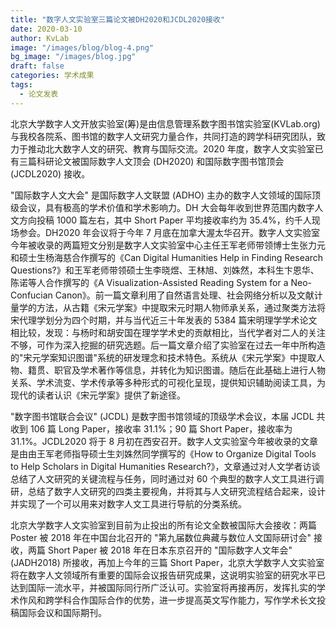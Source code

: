 ```yaml
---
title: "数字人文实验室三篇论文被DH2020和JCDL2020接收"
date: 2020-03-10
author: KvLab
image: "/images/blog/blog-4.png"
bg_image: "/images/blog.jpg"
draft: false
categories: 学术成果
tags:
  - 论文发表
---
```


北京大学数字人文开放实验室(筹)是由信息管理系数字图书馆实验室(KVLab.org)与我校各院系、图书馆的数字人文研究力量合作，共同打造的跨学科研究团队，致力于推动北大数字人文的研究、教育与国际交流。2020 年度，数字人文实验室已有三篇科研论文被国际数字人文顶会 (DH2020) 和国际数字图书馆顶会 (JCDL2020) 接收。

<!--more-->

"国际数字人文大会" 是国际数字人文联盟 (ADHO) 主办的数字人文领域的国际顶级会议，具有极高的学术价值和学术影响力。DH 大会每年收到世界范围内数字人文方向投稿 1000 篇左右，其中 Short Paper 平均接收率约为 35.4%，约千人现场参会。DH2020 年会议将于今年 7 月底在加拿大渥太华召开。数字人文实验室今年被收录的两篇短文分别是数字人文实验室中心主任王军老师带领博士生张力元和硕士生杨海慈合作撰写的《Can Digital Humanities Help in Finding Research Questions?》和王军老师带领硕士生李晓煜、王林旭、刘姝然，本科生卞恩华、陈诺等人合作撰写的《A Visualization-Assisted Reading System for a Neo-Confucian Canon》。前一篇文章利用了自然语言处理、社会网络分析以及文献计量学的方法，从古籍《宋元学案》中提取宋元时期人物师承关系，通过聚类方法将宋代理学划分为四个时期，并与当代近三十年发表的 5384 篇宋明理学学术论文相比较，发现：与杨时和胡安国在理学学术史的贡献相比，当代学者对二人的关注不够，可作为深入挖掘的研究选题。后一篇文章介绍了实验室在过去一年中所构造的"宋元学案知识图谱"系统的研发理念和技术特色。系统从《宋元学案》中提取人物、籍贯、职官及学术著作等信息，并转化为知识图谱。随后在此基础上进行人物关系、学术流变、学术传承等多种形式的可视化呈现，提供知识辅助阅读工具，为现代的读者认识《宋元学案》提供了新途径。

"数字图书馆联合会议" (JCDL) 是数字图书馆领域的顶级学术会议，本届 JCDL 共收到 106 篇 Long Paper，接收率 31.1%；90 篇 Short Paper，接收率为 31.1%。JCDL2020 将于 8 月初在西安召开。数字人文实验室今年被收录的文章是由由王军老师指导硕士生刘姝然同学撰写的《How to Organize Digital Tools to Help Scholars in Digital Humanities Research?》，文章通过对人文学者访谈总结了人文研究的关键流程与任务，同时通过对 60 个典型的数字人文工具进行调研，总结了数字人文研究的四类主要视角，并将其与人文研究流程结合起来，设计并实现了一个可以用来对数字人文工具进行导航的分类系统。

北京大学数字人文实验室到目前为止投出的所有论文全数被国际大会接收：两篇 Poster 被 2018 年在中国台北召开的 "第九届数位典藏与数位人文国际研讨会" 接收，两篇 Short Paper 被 2018 年在日本东京召开的 "国际数字人文年会" (JADH2018) 所接收，再加上今年的三篇 Short Paper，北京大学数字人文实验室将在数字人文领域所有重要的国际会议报告研究成果，这说明实验室的研究水平已达到国际一流水平，并被国际同行所广泛认可。实验室将再接再厉，发挥扎实的学术作风和跨学科合作国际合作的优势，进一步提高英文写作能力，写作学术长文投稿国际会议和国际期刊。
